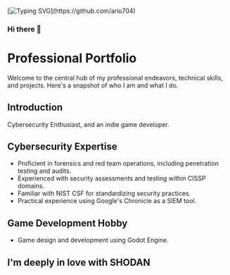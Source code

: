 [![Typing SVG](https://readme-typing-svg.demolab.com?https://readme-typing-svg.demolab.com?font=Fira+Code&size=24&duration=1500&pause=300&color=F75800&vCenter=true&multiline=true&repeat=false&width=1000&height=390&lines=%3E%3E+Initiating+connection+to+GitHub+repository...;%5BINFO%5D+Establishing+secure+connection+to+https%3A%2F%2Fgithub.com%2Fario704...;%5BSUCCESS%5D+Connection+established.;Sphinx+of+black+quartz%2C+judge+my+vow;%3E%3E+Requesting+repository+data...;%5BINFO%5D+Fetching+repository%3A+ario704;%5BSUCCESS%5D+Repository+data+retrieved.;The+five+boxing+wizards+jump+quickly;%3E%3E+Analyzing+repository+content...;%5BINFO%5D+Scanning+README.md+for+introduction...;%5BSUCCESS%5D+Introduction+found.;Quick+fox+jumps+nightly+above+wizard;%3E%3E+Displaying+repository+overview...)](https://github.com/ario704)
### Hi there 👋

# Professional Portfolio

Welcome to the central hub of my professional endeavors, technical skills, and projects. Here's a snapshot of who I am and what I do.

## Introduction

Cybersecurity Enthusiast, and an indie game developer.

## Cybersecurity Expertise

- Proficient in forensics and red team operations, including penetration testing and audits.
- Experienced with security assessments and testing within CISSP domains.
- Familiar with NIST CSF for standardizing security practices.
- Practical experience using Google's Chronicle as a SIEM tool.
  
## Game Development Hobby

- Game design and development using Godot Engine.

## I'm deeply in love with SHODAN
